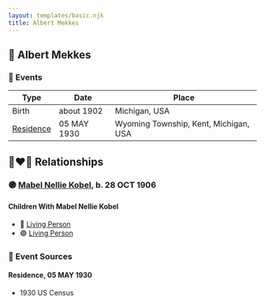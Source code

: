 ```yaml
---
layout: templates/basic.njk
title: Albert Mekkes
---
```

## 🔵 Albert Mekkes

### 📆 Events

Type | Date | Place
------ | ------ | ------
Birth | about 1902 | Michigan, USA
[Residence](#event-1ff32154-6cea-4b57-87c5-c5cd64c5aa4e) | 05 MAY 1930 | Wyoming Township, Kent, Michigan, USA

## 👩‍❤️‍👨 Relationships

### 🟣 [Mabel Nellie Kobel](/people/6/69123608), b. 28 OCT 1906

#### Children With Mabel Nellie Kobel
* 🔵 [Living Person](/people/7/73461912)
* 🟣 [Living Person](/people/5/5629368)
### 📰 Event Sources

#### <a id="event-1ff32154-6cea-4b57-87c5-c5cd64c5aa4e"></a> Residence, 05 MAY 1930
* 1930 US Census
